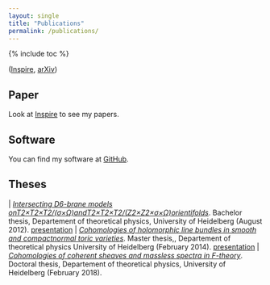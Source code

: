 ```yaml
---
layout: single
title: "Publications"
permalink: /publications/
---
```


{% include toc %}

 ([Inspire](https://inspirehep.net/author/profile/M.Bies.1),
 [arXiv](https://arxiv.org/search/hep-th?searchtype=author&query=Bies%2C+M))


## Paper

Look at [Inspire](https://inspirehep.net/author/profile/M.Bies.1) to see my papers.

<!--## Or that way?
2 | Mohamed Barakat, [*jets. A MAPLE-package for formal differential geometry*](http://www.algebra.mathematik.uni-siegen.de/barakat/casc/casc.pdf). Computer algebra in scientific computing, (EACA Konstanz), Springer, Berlin (2001), 1-12. 
1 | Mohamed Barakat and Martin Oberlack, Reduction and long time behaviour of homogeneous turbulence under spatially constant mean-velocity gradient. Advances in turbulence VIII: Proc. of the 8th European Turbulence Conference, Barcelona, Spain (2000), 865-868.-->

## Software
You can find my software at [GitHub](https://github.com/herearound).

## Theses

| [*Intersecting D6-brane models onT2×T2×T2/(σ×Ω)andT2×T2×T2/(Z2×Z2×σ×Ω)orientifolds*](/Bachelor_thesis_MartinBies.pdf). Bachelor thesis, Departement of theoretical physics, University of Heidelberg (August 2012). [presentation](/Bachelor_thesis_presentation.pdf)
| [*Cohomologies of holomorphic line bundles in smooth and compactnormal toric varieties*](/Master_thesis_MartinBies.pdf). Master thesis,, Departement of theoretical physics University of Heidelberg (February 2014). [presentation](/Master_thesis_presentation.pdf)
| [*Cohomologies of coherent sheaves and massless spectra in F-theory*](https://arxiv.org/abs/1802.08860). Doctoral thesis, Departement of theoretical physics, University of Heidelberg (February 2018).
